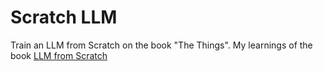 # Scratch LLM

Train an LLM from Scratch on the book "The Things". My learnings of the book [LLM from Scratch](https://github.com/rasbt/LLMs-from-scratch)
